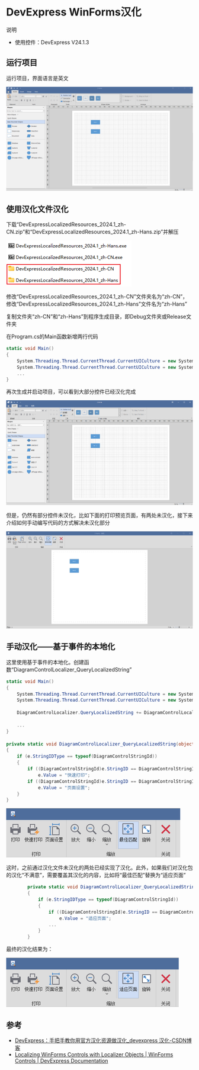 # DevExpress WinForms汉化

说明

* 使用控件：DevExpress V24.1.3

## 运行项目

运行项目，界面语言是英文

​![image](assets/image-20240625141222-4d5xkg9.png)​

## 使用汉化文件汉化

下载“DevExpressLocalizedResources_2024.1_zh-CN.zip”和“DevExpressLocalizedResources_2024.1_zh-Hans.zip”并解压

​![image](assets/image-20240625141745-yktzw5g.png)​

修改“DevExpressLocalizedResources_2024.1_zh-CN”文件夹名为“zh-CN”，修改“DevExpressLocalizedResources_2024.1_zh-Hans”文件名为“zh-Hans”

复制文件夹“zh-CN”和“zh-Hans”到程序生成目录，即Debug文件夹或Release文件夹

在Program.cs的Main函数新增两行代码

```cs
static void Main()
{
    System.Threading.Thread.CurrentThread.CurrentUICulture = new System.Globalization.CultureInfo("zh-CN");
    System.Threading.Thread.CurrentThread.CurrentUICulture = new System.Globalization.CultureInfo("zh-Hans");
    ...
}
```

再次生成并启动项目，可以看到大部分控件已经汉化完成

​![image](assets/image-20240625142222-2i872mg.png)​

但是，仍然有部分控件未汉化，比如下面的打印预览页面，有两处未汉化，接下来介绍如何手动编写代码的方式解决未汉化部分

​![image](assets/image-20240625142738-9k8fgtc.png)​

## 手动汉化——基于事件的本地化

这里使用基于事件的本地化。创建函数“DiagramControlLocalizer_QueryLocalizedString”

```cs
static void Main()
{
    System.Threading.Thread.CurrentThread.CurrentUICulture = new System.Globalization.CultureInfo("zh-CN");
    System.Threading.Thread.CurrentThread.CurrentUICulture = new System.Globalization.CultureInfo("zh-Hans");

    DiagramControlLocalizer.QueryLocalizedString += DiagramControlLocalizer_QueryLocalizedString;

    ...
}

private static void DiagramControlLocalizer_QueryLocalizedString(object sender, XtraLocalizer.QueryLocalizedStringEventArgs e)
{
    if (e.StringIDType == typeof(DiagramControlStringId))
    {
        if ((DiagramControlStringId)e.StringID == DiagramControlStringId.DiagramCommand_QuickPrint)
            e.Value = "快速打印";
        if ((DiagramControlStringId)e.StringID == DiagramControlStringId.DiagramCommand_SetPageParameters_PageSize_Header)
            e.Value = "页面设置";
    }       
}
```

​![image](assets/image-20240625151225-lxnrye1.png)​

这时，之前通过汉化文件未汉化的两处已经实现了汉化。此外，如果我们对汉化包的汉化“不满意”，需要覆盖其汉化的内容，比如将“最佳匹配”替换为“适应页面”

```cs
        private static void DiagramControlLocalizer_QueryLocalizedString(object sender, XtraLocalizer.QueryLocalizedStringEventArgs e)
        {
            if (e.StringIDType == typeof(DiagramControlStringId))
            {
                if ((DiagramControlStringId)e.StringID == DiagramControlStringId.PrintPreview_BestFit)
                    e.Value = "适应页面";
                ...
            }       
        }
```

最终的汉化结果为：

​![image](assets/image-20240625151912-plobf56.png)​

## 参考

* [DevExpress：手把手教你用官方汉化资源做汉化_devexpress 汉化-CSDN博客](https://blog.csdn.net/weixin_45132755/article/details/132039135)
* [Localizing WinForms Controls with Localizer Objects | WinForms Controls | DevExpress Documentation](https://docs.devexpress.com/WindowsForms/1866/build-an-application/localization/localizing-winforms-controls-via-localizer-objects)

‍

‍

‍

‍
